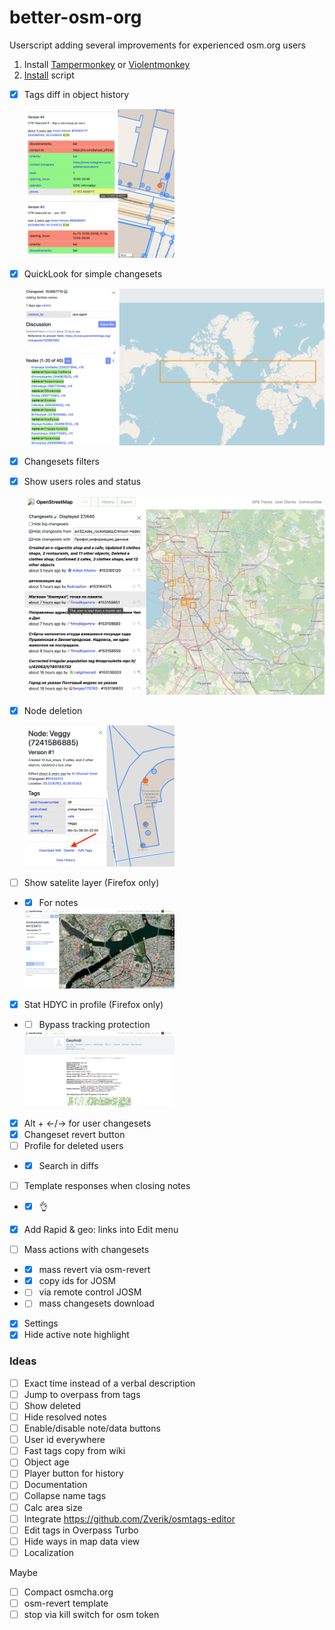 # better-osm-org

Userscript adding several improvements for experienced osm.org users

1. Install [Tampermonkey](https://www.tampermonkey.net) or [Violentmonkey](https://violentmonkey.github.io/)
2. [Install](https://raw.githubusercontent.com/deevroman/better-osm-org/master/better-osm-org.user.js) script

- [x] Tags diff in object history

  <img src="img/diff.png" width="50%">

- [x] QuickLook for simple changesets

  <img src="img/changeset-quickview.png">


- [x] Changesets filters
- [x] Show users roles and status

  <img src="img/changesets-filter.png">


- [x] Node deletion

    <img src="img/delete.png" width="50%">
    
  
- [ ] Show satelite layer (Firefox only)
- + [x] For notes
    
  <img src="img/notes-sat.jpg" width="50%">

- [x] Stat HDYC in profile (Firefox only)
- + [ ] Bypass tracking protection

  <img src="img/hdyc.jpg" width="50%">

- [x] Alt + ←/→ for user changesets
- [x] Changeset revert button
- [ ] Profile for deleted users
- + [x] Search in diffs
- [ ] Template responses when closing notes
- + [x] 👌
+ [x] Add Rapid & geo: links into Edit menu
- [ ] Mass actions with changesets
- + [x] mass revert via osm-revert
- + [x] copy ids for JOSM
- + [ ] via remote control JOSM
- + [ ] mass changesets download 
- [x] Settings
- [x] Hide active note highlight

### Ideas
- [ ] Exact time instead of a verbal description
- [ ] Jump to overpass from tags
- [ ] Show deleted
- [ ] Hide resolved notes
- [ ] Enable/disable note/data buttons
- [ ] User id everywhere
- [ ] Fast tags copy from wiki
- [ ] Object age
- [ ] Player button for history
- [ ] Documentation
- [ ] Collapse name tags
- [ ] Calc area size
- [ ] Integrate https://github.com/Zverik/osmtags-editor
- [ ] Edit tags in Overpass Turbo
- [ ] Hide ways in map data view
- [ ] Localization

Maybe
- [ ] Compact osmcha.org
- [ ] osm-revert template
- [ ] stop via kill switch for osm token
